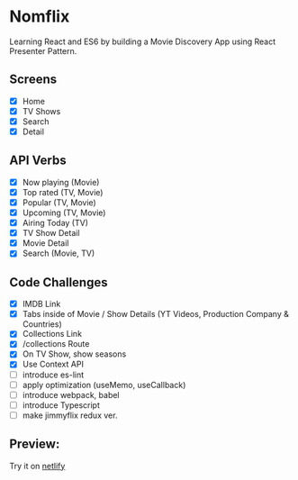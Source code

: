 # Nomflix

Learning React and ES6 by building a Movie Discovery App using React Presenter Pattern.

## Screens

- [x] Home
- [x] TV Shows
- [x] Search
- [x] Detail

## API Verbs

- [x] Now playing (Movie)
- [x] Top rated (TV, Movie)
- [x] Popular (TV, Movie)
- [x] Upcoming (TV, Movie)
- [x] Airing Today (TV)
- [x] TV Show Detail
- [x] Movie  Detail
- [x] Search (Movie, TV)

## Code Challenges

- [x] IMDB Link
- [x] Tabs inside of Movie / Show Details (YT Videos, Production Company & Countries)
- [x] Collections Link
- [x] /collections Route
- [x] On TV Show, show seasons
- [x] Use Context API
- [ ] introduce es-lint
- [ ] apply optimization (useMemo, useCallback)
- [ ] introduce webpack, babel
- [ ] introduce Typescript
- [ ] make jimmyflix redux ver.

## Preview:

Try it on [netlify](https://thirsty-newton-74e058.netlify.app/)
